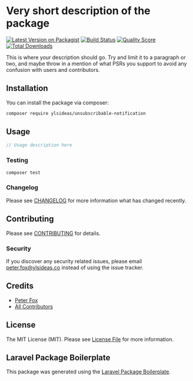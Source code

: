 # Very short description of the package

[![Latest Version on Packagist](https://img.shields.io/packagist/v/ylsideas/unsubscribable-notification.svg?style=flat-square)](https://packagist.org/packages/ylsideas/unsubscribable-notification)
[![Build Status](https://img.shields.io/travis/ylsideas/unsubscribable-notification/master.svg?style=flat-square)](https://travis-ci.org/ylsideas/unsubscribable-notification)
[![Quality Score](https://img.shields.io/scrutinizer/g/ylsideas/unsubscribable-notification.svg?style=flat-square)](https://scrutinizer-ci.com/g/ylsideas/unsubscribable-notification)
[![Total Downloads](https://img.shields.io/packagist/dt/ylsideas/unsubscribable-notification.svg?style=flat-square)](https://packagist.org/packages/ylsideas/unsubscribable-notification)

This is where your description should go. Try and limit it to a paragraph or two, and maybe throw in a mention of what PSRs you support to avoid any confusion with users and contributors.

## Installation

You can install the package via composer:

```bash
composer require ylsideas/unsubscribable-notification
```

## Usage

``` php
// Usage description here
```

### Testing

``` bash
composer test
```

### Changelog

Please see [CHANGELOG](CHANGELOG.md) for more information what has changed recently.

## Contributing

Please see [CONTRIBUTING](CONTRIBUTING.md) for details.

### Security

If you discover any security related issues, please email peter.fox@ylsideas.co instead of using the issue tracker.

## Credits

- [Peter Fox](https://github.com/ylsideas)
- [All Contributors](../../contributors)

## License

The MIT License (MIT). Please see [License File](LICENSE.md) for more information.

## Laravel Package Boilerplate

This package was generated using the [Laravel Package Boilerplate](https://laravelpackageboilerplate.com).